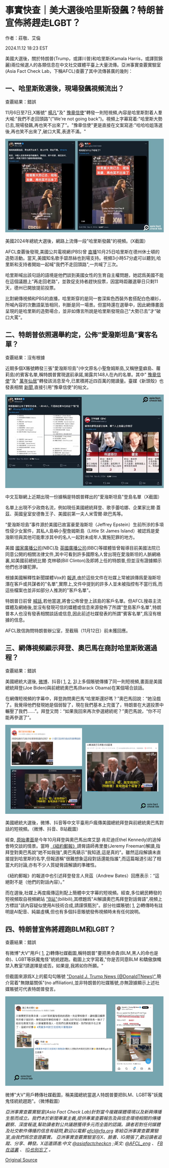 # 事實快查｜美大選後哈里斯發飆？特朗普宣佈將趕走LGBT？

作者：莊敬、艾倫

2024.11.12 18:23 EST

美國大選後，關於特朗普(Trump，或譯川普)和哈里斯(Kamala Harris，或譯賀錦麗)兩位候選人的各類信息在中文社交媒體平臺上大量流傳。亞洲事實查覈實驗室(Asia Fact Check Lab，下稱AFCL)查覈了其中流傳甚廣的幾則：

## 一、哈里斯敗選後，現場發飆視頻流出？

查覈結果：錯誤

11月6日至7日,X賬號" [楊凡](https://x.com/yangfan39831908/status/1854111555891466745)"及" [豫章信使](https://x.com/Snofy8/status/1854320148783800816)"轉發一則短視頻,內容是哈里斯對着人羣大喊:"我們不走回頭路"("We're not going back")。視頻上字幕寫着:"哈里斯大勢已去,現場發飆,再也笑不出來了"。"豫章信使"更是直接在文案寫道:"哈哈哈姐落選後,再也笑不出來了,破口大罵,表達不滿。"

![美國2024年總統大選後，網路上流傳一段"哈里斯發飆"的視頻。(X截圖）](images/2DAZ5LRN5IR2XCU5UJPIGRTEGA.jpg)

美國2024年總統大選後，網路上流傳一段"哈里斯發飆"的視頻。(X截圖）

AFCL查覈後發現,美國公共電視網(PBS)曾 [直播](https://www.wpbstv.org/watch-live-beyonce-joins-kamala-harris-for-campaign-rally-in-houston-texas/)10月25日哈里斯在德州休士頓的造勢活動。當天,美國知名歌手碧昂絲也到場支持。視頻3小時57分處可以聽到,哈里斯和支持者開始一起喊"我們不走回頭路",一共喊了三次。

哈里斯喊出該句話的語境是他們談到美國女性的生育自主權問題，她認爲美國不能在這個議題上“再走回老路”，並敦促支持者趕快投票，因當時距離選舉日只剩11天，德州已開放提前投票。

比對網傳視頻和PBS的直播，哈里斯穿的是同一套深紫色西裝外套搭配白色襯衫，所喊內容的次數語氣皆相同，判斷是同一場景。但當時還在選舉中，因此網傳畫面呈現的是哈里斯的造勢場合，並非如傳言所說是哈里斯發現自己“大勢已去”才“破口大罵”。

## 二、特朗普依照選舉約定，公佈“愛潑斯坦島”賓客名單？

查覈結果：沒有根據

近期多個X賬號轉發三張"愛潑斯坦島"(中文原名小聖詹姆斯島,又稱戀童癖島、蘿莉島)的賓客名單,稱特朗普實現選前承諾,揭露共148人在內的名單。其中" [豫章信使](https://x.com/snofy8/status/1855566968709124493?s=46&t=OcwRl26KwGrlCoefgaqyvw)"及" [萬年仙居](https://x.com/Wannianxianju/status/1854909766855770207)"轉發該消息至今,已累積將近四百萬的閱讀量。臺媒《新頭殼》也發表相關 [新聞](https://newtalk.tw/news/view/2024-11-12/944186),直接引用"豫章信使"的帖文。

![中文互聯網上近期出現一份據稱是特朗普釋出的"愛潑斯坦島"登島名單（X截圖）](images/M75A532ELWWCEYN3QO3KRZVS54.jpg)

中文互聯網上近期出現一份據稱是特朗普釋出的"愛潑斯坦島"登島名單（X截圖）

名單上出現不少政商名流，例如現任美國總統拜登、歌手蕾哈娜、企業家比爾∙蓋茲、英國皇室安德魯王子、美國前第一夫人米雪爾∙歐巴馬等。

“愛潑斯坦島”事件源於美國已故富豪愛潑斯坦（Jeffrey Epstein）生前所涉的多項性侵少女案件，其私人島嶼小聖詹姆斯島（Little St James Island）被認爲是愛潑斯坦與其他可能牽涉其中的名人一起對未成年人實施犯罪的地方。

美國 [國家廣播公司](https://www.nbcnews.com/tech/jeffrey-epstein-document-release-online-speculation-conspiracies-rcna132380)(NBC)及 [英國廣播公司](https://www.bbc.com/news/world-us-canada-67861498)(BBC)等媒體皆曾報導目前美國法院已同意公開的相關法律文件,其中可看到許多國際名人曾出現在愛潑斯坦的人脈網絡裏,如美國前總統比爾∙克林頓(Bill Clinton)及即將上任的特朗普,但並沒有證據顯示他們也涉嫌犯罪。

根據美國解釋性新聞媒體Vox的 [報道](https://archive.ph/lseDf#selection-1581.0-1585.18),由於這些文件在社媒上常被誤傳爲愛潑斯坦潛在客戶或共謀者的"名單",實際上,文件中提到的許多人並未被指控有不當行爲,而這些檔案也並非如部分人推測的"客戶名單"。

特朗普日前曾 [喊話](https://nypost.com/2024/09/03/us-news/trump-suggests-hell-release-jeffrey-epstein-client-list-if-elected/),若他當選,將會公佈曾登上該島的客戶名單。但AFCL搜尋主流媒體及網絡後,並沒有發現可信的媒體或信息來源發佈了所謂"登島客戶名單",特朗普本人也沒有發表相關談話或信息,因此前述社媒發表的所謂"賓客名單",爲沒有根據的信息。

AFCL致信詢問特朗普辦公室，至截稿（11月12日）前未獲回應。

## 三、網傳視頻顯示拜登、奧巴馬在商討哈里斯敗選過程？

查覈結果：錯誤

美國總統大選後, [微博](https://m.weibo.cn/detail/5097481866056746)、抖音( [1](https://v.douyin.com/iAapG18w), [2](https://v.douyin.com/iAapXc8M), [3](https://v.douyin.com/iAas1EE6))上多個賬號傳播了同一則短視頻,畫面是美國總統拜登(Joe Biden)與前總統奧巴馬(Barack Obama)在某個場合談話。

在網傳短視頻的字幕中，拜登詢問奧巴馬“哈里斯還好嗎？”奧巴馬回說：“她沒戲了。我覺得他們發現她是個弱智了，現在我們基本上完蛋了，特朗普在大選投票中輾壓了我們......”。拜登又問：“如果我回來再次參選總統呢？”奧巴馬說，“你不可能再參選了”。

![美國總統大選後，微博、抖音等中文平臺用戶瘋傳美國總統拜登與前總統奧巴馬對話的短視頻。（微博、抖音、B站截圖）](images/C67IVWCJV4YNRZPHMHPG5QT3ZE.png)

美國總統大選後，微博、抖音等中文平臺用戶瘋傳美國總統拜登與前總統奧巴馬對話的短視頻。（微博、抖音、B站截圖）

經查, [原始畫面](https://www.c-span.org/video/?539264-1/ethel-kennedy-memorial-service)是今年10月拜登與奧巴馬出席艾瑟∙肯尼迪(Ethel Kennedy)的追悼會時交談的情景。當時 [《紐約郵報》](https://nypost.com/2024/10/17/us-news/biden-told-obama-shes-not-as-strong-as-me-and-ex-prez-agreed-thats-true-at-ethel-kennedy-funeral/)請脣語師弗里曼(Jeremy Freeman)解讀,指拜登對奧巴馬說"她不如我強",奧巴馬錶示"我知道,這是真的"。雖然這段解讀未直接提到哈里斯的名字,但報道稱"很難想象這段對話還能指誰",而這篇報道引起了相當大的討論,亦有不少人質疑脣語解讀的準確性。

《紐約郵報》的報道中也引述拜登發言人貝茲（Andrew Bates）回應表示：“這絕對不是（他們的對話內容）。”

而在選後,社媒上再度瘋傳這則配上簡體中文字幕的短視頻。經查,多位網民轉發的短視頻取自視頻網站 ["B站"](https://www.bilibili.com/video/BV15ZCDYEEbk/?spm_id_from=333.337.search-card.all.click)(bilibili),其標題爲"AI解讀奧巴馬拜登對話脣語",視頻上方標註"該內容疑似使用AI技術合成,請謹慎甄別"。部分社媒賬號( [1](https://m.weibo.cn/detail/5098403031942063), [2](https://m.weibo.cn/detail/5098175222780255))轉傳時有註明是AI配音、純屬虛構,但也有多個抖音賬號發佈視頻時未有任何說明。

## 四、特朗普宣佈將趕跑BLM和LGBT？

查覈結果：錯誤

有微博"大V"用戶( [1](https://m.weibo.cn/detail/5099252117668635), [2](https://m.weibo.cn/detail/5099320800182799))轉傳社媒截圖,稱特朗普"要把黑命貴(BLM,黑人的命也是命)、LGBT等妖魔鬼怪"統統趕跑。截圖上文字寫着,"你是否同意BLM 和驕傲旗幟禁入教室?請選擇是或否。如果是,我將如你所願。"

但截圖來源爲X上的藍勾勾賬號 ["Donald J. Trump News (@DonaldTNews)"](https://x.com/donaldtnews?lang=en),簡介寫着"無隸屬關係"(no affiliation),並非特朗普的社媒賬號,亦無證據顯示上述社媒賬號可代表特朗普發言。

![微博"大V"用戶轉傳社媒截圖，稱美國總統當選人特朗普要把BLM、LGBT等"妖魔鬼怪統統趕跑"。（微博截圖）](images/5KOYNGTNFT4SQJKRDTMWB3LBS4.png)

微博"大V"用戶轉傳社媒截圖，稱美國總統當選人特朗普要把BLM、LGBT等"妖魔鬼怪統統趕跑"。（微博截圖）

*亞洲事實查覈實驗室(Asia Fact Check Lab)針對當今複雜媒體環境以及新興傳播生態而成立。我們本於新聞專業主義,提供專業查覈報告及與信息環境相關的傳播觀察、深度報道,幫助讀者對公共議題獲得多元而全面的認識。讀者若對任何媒體及社交軟件傳播的信息有疑問,歡迎以電郵*  [*afcl@rfa.org*](mailto:afcl@rfa.org)  *寄給亞洲事實查覈實驗室,由我們爲您查證覈實。* *亞洲事實查覈實驗室在X、臉書、IG開張了,歡迎讀者追蹤、分享、轉發。X這邊請進:中文*  [*@asiafactcheckcn*](https://twitter.com/asiafactcheckcn)  *;英文:*  [*@AFCL\_eng*](https://twitter.com/AFCL_eng)  *、*  [*FB在這裏*](https://www.facebook.com/asiafactchecklabcn)  *、*  [*IG也別忘了*](https://www.instagram.com/asiafactchecklab/)  *。*



[Original Source](https://www.rfa.org/mandarin/shishi-hecha/hc-harris-trump-after-election-fact-check-11122024181236.html)